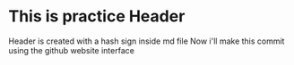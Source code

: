 # This is practice Header
Header is created with a hash sign inside md file
Now i'll make this commit using the github website interface
